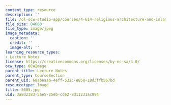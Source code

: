 ```yaml
---
content_type: resource
description: ''
file: /ol-ocw-studio-app/courses/4-614-religious-architecture-and-islamic-cultures-fall-2002/3a8d23835ae525ebcd628d11231ac894_5005.jpg
file_size: 84660
file_type: image/jpeg
image_metadata:
  caption: ''
  credit: ''
  image-alt: ''
learning_resource_types:
- Lecture Notes
license: https://creativecommons.org/licenses/by-nc-sa/4.0/
ocw_type: OCWImage
parent_title: Lecture Notes
parent_type: CourseSection
parent_uid: 68abeaab-4eff-532c-e858-18d3ffb567bd
resourcetype: Image
title: 5005.jpg
uid: 3a8d2383-5ae5-25eb-cd62-8d11231ac894
---
```

